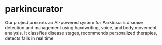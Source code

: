 # parkincurator
Our project presents an AI-powered system for Parkinson’s disease detection and management using handwriting, voice, and body movement analysis. It classifies disease stages, recommends personalized therapies, detects falls in real time
